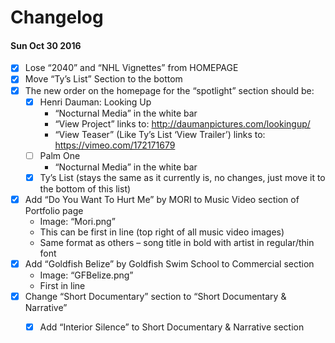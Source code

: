 # Changelog

#### Sun Oct 30 2016

- [x] Lose “2040” and “NHL Vignettes” from HOMEPAGE
- [x] Move “Ty’s List” Section to the bottom
- [x] The new order on the homepage for the “spotlight” section should be:
    + [x] Henri Dauman: Looking Up
        * “Nocturnal Media” in the white bar
        * “View Project” links to: http://daumanpictures.com/lookingup/
        * “View Teaser” (Like Ty’s List ‘View Trailer’) links to: https://vimeo.com/172171679 
    + [ ] Palm One
        * “Nocturnal Media” in the white bar
    + [x] Ty’s List (stays the same as it currently is, no changes, just move it to the bottom of this list)
- [x] Add “Do You Want To Hurt Me” by MORI to Music Video section of Portfolio page
    + Image: “Mori.png”
    + This can be first in line (top right of all music video images)
    + Same format as others – song title in bold with artist in regular/thin font
- [x] Add “Goldfish Belize” by Goldfish Swim School to Commercial section
    + Image: “GFBelize.png”
    + First in line
- [x] Change “Short Documentary” section to  “Short Documentary & Narrative”
    + [x] Add “Interior Silence” to Short Documentary & Narrative section


